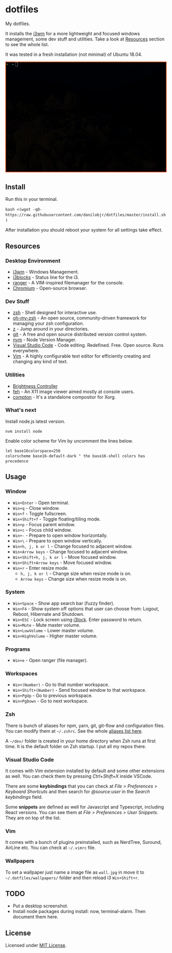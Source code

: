 # dotfiles

My dotfiles.

It installs the [i3wm](https://github.com/i3/i3) for a more lightweight and focused windows management, some dev stuff and utilities. Take a look at [Resources](#resources) section to see the whole list.

It was tested in a fresh installation (not minimal) of Ubuntu 18.04.

<p align="center"><img src="/demo/demo.gif"></p>

## Install

Run this in your terminal.

`bash <(wget -qO- https://raw.githubusercontent.com/danilobjr/dotfiles/master/install.sh)`

After installation you should reboot your system for all settings take effect.

## Resources

### Desktop Environment

- [i3wm](https://github.com/i3/i3) - Windows Management.
- [i3blocks](https://github.com/vivien/i3blocks) - Status line for the i3.
- [ranger](https://github.com/ranger/ranger) - A VIM-inspired filemanager for the console.
- [Chromium](https://www.chromium.org/Home) - Open-source browser.

### Dev Stuff

- [zsh](http://zsh.sourceforge.net/) - Shell designed for interactive use.
- [oh-my-zsh](https://github.com/robbyrussell/oh-my-zsh) - An open source, community-driven framework for managing your zsh configuration.
- [z](https://github.com/rupa/z/) - Jump around in your directories.
- [git](https://git-scm.com/) - A free and open source distributed version control system.
- [nvm](https://github.com/creationix/nvm) - Node Version Manager.
- [Visual Studio Code](https://code.visualstudio.com/) - Code editing. Redefined. Free. Open source. Runs everywhere.
- [Vim](https://www.vim.org/) - A highly configurable text editor for efficiently creating and changing any kind of text.

### Utilities

- [Brightness Controller](https://github.com/lordamit/Brightness)
- [feh](https://feh.finalrewind.org/) - An X11 image viewer aimed mostly at console users.
- [compton](https://wiki.archlinux.org/index.php/Compton) - It's a standalone compositor for Xorg.

### What's next

Install node.js latest version.

```
nvm install node
```

Enable color scheme for Vim by uncomment the lines below.

```
let base16colorspace=256
colorscheme base16-default-dark " the base16-shell colors has precedence
```

## Usage

### Window

- `Win+Enter` - Open terminal.
- `Win+q` - Close window.
- `Win+f` - Toggle fullscreen.
- `Win+Shift+f` - Toggle floating/tiling mode.
- `Win+p` - Focus parent window.
- `Win+c` - Focus child window.
- `Win+-` - Prepare to open window horizontally.
- `Win+\` - Prepare to open window vertically.
- `Win+h, j, k or l` - Change focused to adjacent window.
- `Win+Arrow keys` - Change focused to adjacent window.
- `Win+Shift+h, j, k or l` - Move focused window.
- `Win+Shift+Arrow keys` - Move focused window.
- `Win+r` - Enter resize mode.
  - `h, j, k or l` - Change size when resize mode is on.
  - `Arrow keys` - Change size when resize mode is on.

### System

- `Win+Space` - Show app search bar (fuzzy finder).
- `Win+F4` - Show system off options that user can choose from: Logout, Reboot, Hibernate and Shutdown.
- `Win+ESC` - Lock screen using [i3lock](https://github.com/i3/i3lock). Enter password to return.
- `Win+Mute` - Mute master volume.
- `Win+LowVolume` - Lower master volume.
- `Win+HighVolume` - Higher master volume.

### Programs

- `Win+e` - Open ranger (file manager).

### Workspaces

- `Win+(Number)` - Go to that number workspace.
- `Win+Shift+(Number)` - Send focused window to that workspace.
- `Win+PgUp` - Go to previous workspace.
- `Win+PgDown` - Go to next workspace.

### Zsh

There is bunch of aliases for npm, yarn, git, git-flow and configuration files. You can modify them at `~/.zshrc`. See the whole [aliases list here](zsh/README.md).

A `~/dev/` folder is created in your home directory when Zsh runs at first time. It is the default folder on Zsh startup. I put all my repos there.

### Visual Studio Code

It comes with Vim extension installed by default and some other extensions as well. You can check them by pressing _Ctrl+Shift+X_ inside VSCode.

There are some **keybindings** that you can check at _File > Preferences > Keyboard Shortcuts_
and then search for _@source:user_ in the _Search keybindings_ field.

Some **snippets** are defined as well for Javascript and Typescript, including React versions.
You can see them at _File > Preferences > User Snippets_.
They are on top of the list.

### Vim

It comes with a bunch of plugins preinstalled, such as NerdTree, Suround, AirLine etc.
You can check at `~/.vimrc` file.

### Wallpapers

To set a wallpaper just name a image file as `wall.jpg` in move it to `~/.dotfiles/wallpapers/` folder and then reload i3 `Win+Shift+r`.

## TODO

- Put a desktop screenshot.
- Install node packages during install: now, terminal-alarm. Then document them here.

## License

Licensed under [MIT License](https://danilobjr.mit-license.org/).
